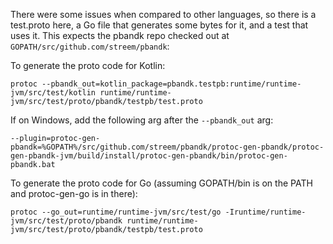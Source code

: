 There were some issues when compared to other languages, so there is a test.proto here, a Go file that generates some
bytes for it, and a test that uses it. This expects the pbandk repo checked out at
`GOPATH/src/github.com/streem/pbandk`:

To generate the proto code for Kotlin:

    protoc --pbandk_out=kotlin_package=pbandk.testpb:runtime/runtime-jvm/src/test/kotlin runtime/runtime-jvm/src/test/proto/pbandk/testpb/test.proto

If on Windows, add the following arg after the `--pbandk_out` arg:

    --plugin=protoc-gen-pbandk=%GOPATH%/src/github.com/streem/pbandk/protoc-gen-pbandk/protoc-gen-pbandk-jvm/build/install/protoc-gen-pbandk/bin/protoc-gen-pbandk.bat

To generate the proto code for Go (assuming GOPATH/bin is on the PATH and protoc-gen-go is in there):

    protoc --go_out=runtime/runtime-jvm/src/test/go -Iruntime/runtime-jvm/src/test/proto/pbandk runtime/runtime-jvm/src/test/proto/pbandk/testpb/test.proto
